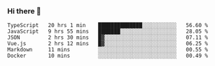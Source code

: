 ### Hi there 👋

<!--
**hjklink/hjklink** is a ✨ _special_ ✨ repository because its `README.md` (this file) appears on your GitHub profile.

Here are some ideas to get you started:

- 🔭 I’m currently working on ...
- 🌱 I’m currently learning ...
- 👯 I’m looking to collaborate on ...
- 🤔 I’m looking for help with ...
- 💬 Ask me about ...
- 📫 How to reach me: ...
- 😄 Pronouns: ...
- ⚡ Fun fact: ...
-->


<!--START_SECTION:waka-->

```text
TypeScript   20 hrs 1 min    ██████████████░░░░░░░░░░░   56.60 %
JavaScript   9 hrs 55 mins   ███████░░░░░░░░░░░░░░░░░░   28.05 %
JSON         2 hrs 30 mins   █▓░░░░░░░░░░░░░░░░░░░░░░░   07.11 %
Vue.js       2 hrs 12 mins   █▓░░░░░░░░░░░░░░░░░░░░░░░   06.25 %
Markdown     11 mins         ░░░░░░░░░░░░░░░░░░░░░░░░░   00.55 %
Docker       10 mins         ░░░░░░░░░░░░░░░░░░░░░░░░░   00.49 %
```

<!--END_SECTION:waka-->
